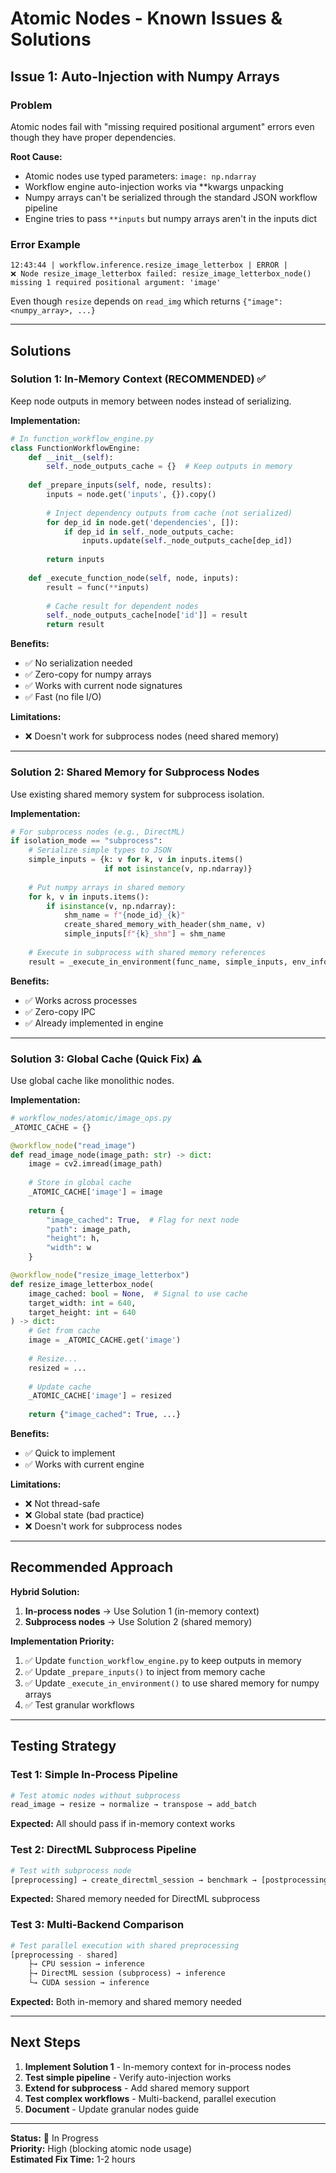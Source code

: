# Atomic Nodes - Known Issues & Solutions

## Issue 1: Auto-Injection with Numpy Arrays

### Problem
Atomic nodes fail with "missing required positional argument" errors even though they have proper dependencies.

**Root Cause:**
- Atomic nodes use typed parameters: `image: np.ndarray`
- Workflow engine auto-injection works via **kwargs unpacking
- Numpy arrays can't be serialized through the standard JSON workflow pipeline
- Engine tries to pass `**inputs` but numpy arrays aren't in the inputs dict

### Error Example
```
12:43:44 | workflow.inference.resize_image_letterbox | ERROR | 
❌ Node resize_image_letterbox failed: resize_image_letterbox_node() 
missing 1 required positional argument: 'image'
```

Even though `resize` depends on `read_img` which returns `{"image": <numpy_array>, ...}`

---

## Solutions

### Solution 1: In-Memory Context (RECOMMENDED) ✅

Keep node outputs in memory between nodes instead of serializing.

**Implementation:**
```python
# In function_workflow_engine.py
class FunctionWorkflowEngine:
    def __init__(self):
        self._node_outputs_cache = {}  # Keep outputs in memory
    
    def _prepare_inputs(self, node, results):
        inputs = node.get('inputs', {}).copy()
        
        # Inject dependency outputs from cache (not serialized)
        for dep_id in node.get('dependencies', []):
            if dep_id in self._node_outputs_cache:
                inputs.update(self._node_outputs_cache[dep_id])
        
        return inputs
    
    def _execute_function_node(self, node, inputs):
        result = func(**inputs)
        
        # Cache result for dependent nodes
        self._node_outputs_cache[node['id']] = result
        return result
```

**Benefits:**
- ✅ No serialization needed
- ✅ Zero-copy for numpy arrays
- ✅ Works with current node signatures
- ✅ Fast (no file I/O)

**Limitations:**
- ❌ Doesn't work for subprocess nodes (need shared memory)

---

### Solution 2: Shared Memory for Subprocess Nodes

Use existing shared memory system for subprocess isolation.

**Implementation:**
```python
# For subprocess nodes (e.g., DirectML)
if isolation_mode == "subprocess":
    # Serialize simple types to JSON
    simple_inputs = {k: v for k, v in inputs.items() 
                     if not isinstance(v, np.ndarray)}
    
    # Put numpy arrays in shared memory
    for k, v in inputs.items():
        if isinstance(v, np.ndarray):
            shm_name = f"{node_id}_{k}"
            create_shared_memory_with_header(shm_name, v)
            simple_inputs[f"{k}_shm"] = shm_name
    
    # Execute in subprocess with shared memory references
    result = _execute_in_environment(func_name, simple_inputs, env_info)
```

**Benefits:**
- ✅ Works across processes
- ✅ Zero-copy IPC
- ✅ Already implemented in engine

---

### Solution 3: Global Cache (Quick Fix) ⚠️

Use global cache like monolithic nodes.

**Implementation:**
```python
# workflow_nodes/atomic/image_ops.py
_ATOMIC_CACHE = {}

@workflow_node("read_image")
def read_image_node(image_path: str) -> dict:
    image = cv2.imread(image_path)
    
    # Store in global cache
    _ATOMIC_CACHE['image'] = image
    
    return {
        "image_cached": True,  # Flag for next node
        "path": image_path,
        "height": h,
        "width": w
    }

@workflow_node("resize_image_letterbox")
def resize_image_letterbox_node(
    image_cached: bool = None,  # Signal to use cache
    target_width: int = 640,
    target_height: int = 640
) -> dict:
    # Get from cache
    image = _ATOMIC_CACHE.get('image')
    
    # Resize...
    resized = ...
    
    # Update cache
    _ATOMIC_CACHE['image'] = resized
    
    return {"image_cached": True, ...}
```

**Benefits:**
- ✅ Quick to implement
- ✅ Works with current engine

**Limitations:**
- ❌ Not thread-safe
- ❌ Global state (bad practice)
- ❌ Doesn't work for subprocess nodes

---

## Recommended Approach

**Hybrid Solution:**

1. **In-process nodes** → Use Solution 1 (in-memory context)
2. **Subprocess nodes** → Use Solution 2 (shared memory)

**Implementation Priority:**
1. ✅ Update `function_workflow_engine.py` to keep outputs in memory
2. ✅ Update `_prepare_inputs()` to inject from memory cache
3. ✅ Update `_execute_in_environment()` to use shared memory for numpy arrays
4. ✅ Test granular workflows

---

## Testing Strategy

### Test 1: Simple In-Process Pipeline
```python
# Test atomic nodes without subprocess
read_image → resize → normalize → transpose → add_batch
```

**Expected:** All should pass if in-memory context works

### Test 2: DirectML Subprocess Pipeline
```python
# Test with subprocess node
[preprocessing] → create_directml_session → benchmark → [postprocessing]
```

**Expected:** Shared memory needed for DirectML subprocess

### Test 3: Multi-Backend Comparison
```python
# Test parallel execution with shared preprocessing
[preprocessing - shared]
    ├→ CPU session → inference
    ├→ DirectML session (subprocess) → inference
    └→ CUDA session → inference
```

**Expected:** Both in-memory and shared memory needed

---

## Next Steps

1. **Implement Solution 1** - In-memory context for in-process nodes
2. **Test simple pipeline** - Verify auto-injection works
3. **Extend for subprocess** - Add shared memory support
4. **Test complex workflows** - Multi-backend, parallel execution
5. **Document** - Update granular nodes guide

---

**Status:** 🔧 In Progress  
**Priority:** High (blocking atomic node usage)  
**Estimated Fix Time:** 1-2 hours
